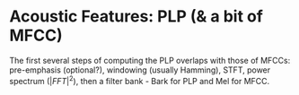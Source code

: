 # Acoustic Features: PLP (& a bit of MFCC)

The first several steps of computing the PLP overlaps with those of MFCCs: pre-emphasis (optional?), windowing (usually Hamming), STFT, power spectrum (${|FFT|}^2$), then a filter bank - Bark for PLP and Mel for MFCC.

